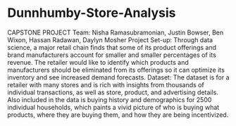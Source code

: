 # Dunnhumby-Store-Analysis
CAPSTONE PROJECT 
Team: Nisha Ramasubramonian, Justin Bowser, Ben Wixon, Hassan Radawan, Daylyn Mosher
Project Set-up: Through data science, a major retail chain finds that some of its product offerings and brand manufacturers account for smaller and smaller percentages of its revenue. The retailer would like to identify which products and manufacturers should be eliminated from its offerings so it can optimize its inventory and see increased demand forecasts.
Dataset: The dataset is for a retailer with many stores and is rich with insights from thousands of individual transactions, as well as store, product, and advertising details. Also included in the data is buying history and demographics for 2500 individual households, which paints a vivid picture of who is buying what products, where they are buying them, and how they are being incentivized.  



